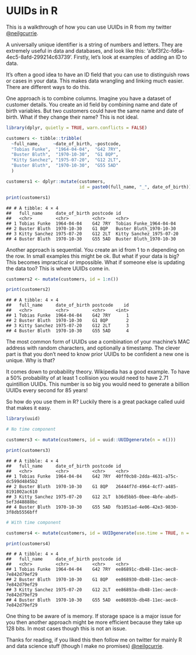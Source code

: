 UUIDs in R
================

This is a walkthrough of how you can use UUIDs in R from my twitter
[@neilgcurrie](https://twitter.com/neilgcurrie).

A universally unique identifier is a string of numbers and letters. They
are extremely useful in data and databases, and look like this:
‘a1bf3f2c-fd6a-4ec5-8afd-299214c63739’. Firstly, let’s look at examples
of adding an ID to data.

It’s often a good idea to have an ID field that you can use to
distinguish rows or cases in your data. This makes data wrangling and
linking much easier. There are different ways to do this.

One approach is to combine columns. Imagine you have a dataset of
customer details. You create an id field by combining name and date of
birth variables. But two customers could have the same name and date of
birth. What if they change their name? This is not ideal.

``` r
library(dplyr, quietly = TRUE, warn.conflicts = FALSE)

customers <- tibble::tribble(
  ~full_name,     ~date_of_birth, ~postcode,
  "Tobias Funke",  "1964-04-04",  "G42 7RY",
  "Buster Bluth",  "1970-10-30",  "G1 8QP",
  "Kitty Sanchez", "1975-07-20",  "G12 2LT",
  "Buster Bluth",  "1970-10-30",  "G55 5AD"
  )

customers1 <- dplyr::mutate(customers, 
                            id = paste0(full_name, "_", date_of_birth))

print(customers1)
```

    ## # A tibble: 4 × 4
    ##   full_name     date_of_birth postcode id                      
    ##   <chr>         <chr>         <chr>    <chr>                   
    ## 1 Tobias Funke  1964-04-04    G42 7RY  Tobias Funke_1964-04-04 
    ## 2 Buster Bluth  1970-10-30    G1 8QP   Buster Bluth_1970-10-30 
    ## 3 Kitty Sanchez 1975-07-20    G12 2LT  Kitty Sanchez_1975-07-20
    ## 4 Buster Bluth  1970-10-30    G55 5AD  Buster Bluth_1970-10-30

Another approach is sequential. You create an id from 1 to n depending
on the row. In small examples this might be ok. But what if your data is
big? This becomes impractical or impossible. What if someone else is
updating the data too? This is where UUIDs come in.

``` r
customers2 <- mutate(customers, id = 1:n())

print(customers2)
```

    ## # A tibble: 4 × 4
    ##   full_name     date_of_birth postcode    id
    ##   <chr>         <chr>         <chr>    <int>
    ## 1 Tobias Funke  1964-04-04    G42 7RY      1
    ## 2 Buster Bluth  1970-10-30    G1 8QP       2
    ## 3 Kitty Sanchez 1975-07-20    G12 2LT      3
    ## 4 Buster Bluth  1970-10-30    G55 5AD      4

The most common form of UUIDs use a combination of your machine’s MAC
address with random characters, and optionally a timestamp. The clever
part is that you don’t need to know prior UUIDs to be confident a new
one is unique. Why is that?

It comes down to probability theory. Wikipedia has a good example. To
have a 50% probability of at least 1 collision you would need to have
2.71 quintillion UUIDs. This number is so big you would need to generate
a billion UUIDs every second for 85 years!

So how do you use them in R? Luckily there is a great package called
uuid that makes it easy.

``` r
library(uuid)

# No time component

customers3 <- mutate(customers, id = uuid::UUIDgenerate(n = n()))

print(customers3)
```

    ## # A tibble: 4 × 4
    ##   full_name     date_of_birth postcode id                                  
    ##   <chr>         <chr>         <chr>    <chr>                               
    ## 1 Tobias Funke  1964-04-04    G42 7RY  40ff0cb8-2dda-4631-a75c-dc599d4845b2
    ## 2 Buster Bluth  1970-10-30    G1 8QP   26444f7d-4964-4cf7-a485-8191002ac610
    ## 3 Kitty Sanchez 1975-07-20    G12 2LT  b36d5bb5-0bee-4bfe-abd5-5ef3d48888bc
    ## 4 Buster Bluth  1970-10-30    G55 5AD  fb1051ad-4e06-42e3-9830-3f8db5556bff

``` r
# With time component

customers4 <- mutate(customers, id = UUIDgenerate(use.time = TRUE, n = n()))

print(customers4)
```

    ## # A tibble: 4 × 4
    ##   full_name     date_of_birth postcode id                                  
    ##   <chr>         <chr>         <chr>    <chr>                               
    ## 1 Tobias Funke  1964-04-04    G42 7RY  ee86891c-db48-11ec-aec8-7e842d79ef29
    ## 2 Buster Bluth  1970-10-30    G1 8QP   ee868930-db48-11ec-aec8-7e842d79ef29
    ## 3 Kitty Sanchez 1975-07-20    G12 2LT  ee86893a-db48-11ec-aec8-7e842d79ef29
    ## 4 Buster Bluth  1970-10-30    G55 5AD  ee86893b-db48-11ec-aec8-7e842d79ef29

One thing to be aware of is memory. If storage space is a major issue
for you then another approach might be more efficient because they take
up 128 bits. In most cases though this is not an issue.

Thanks for reading, if you liked this then follow me on twitter for
mainly R and data science stuff (though I make no promises)
[@neilgcurrie](https://twitter.com/neilgcurrie).
